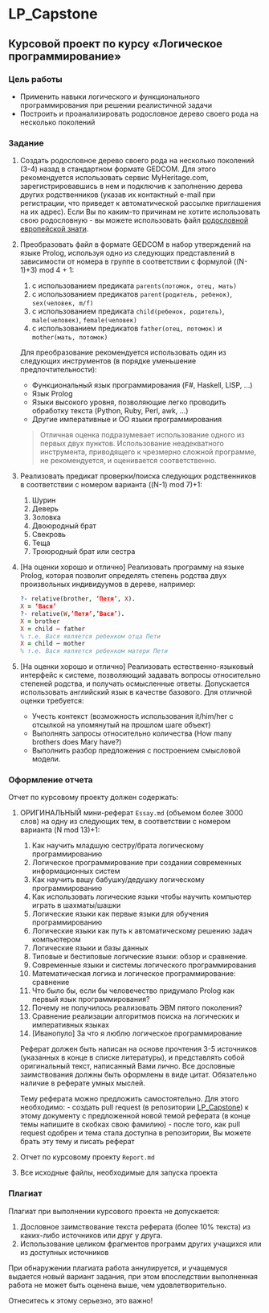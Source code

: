 # LP_Capstone

## Курсовой проект по курсу  «Логическое программирование»

### Цель работы

* Применить навыки логического и функционального программирования при решении реалистичной задачи
* Построить и проанализировать родословное дерево своего рода на несколько поколений

### Задание

 1. Создать родословное дерево своего рода на несколько поколений (3-4) назад в стандартном формате GEDCOM. Для этого рекомендуется использовать сервис MyHeritage.com, зарегистрировавшись в нем и подключив к заполнению дерева других родственников (указав их контактный e-mail при регистрации, что приведет к автоматической рассылке приглашения на их адрес). Если Вы по каким-то причинам не хотите использовать свою родословную - вы можете использовать файл [родословной европейской знати](http://www.rusgenealog.ru/gedcom/royal_gen.zip).

 2. Преобразовать файл в формате GEDCOM в набор утверждений на языке Prolog, используя одно из следующих представлений в зависимости от номера в группе в соответствии с формулой ((N-1)+3) mod 4 + 1:
    1. с использованием предиката `parents(потомок, отец, мать)`
    2. с использованием предикатов `parent(родитель, ребенок)`, `sex(человек, m/f)`
    3. с использованием предиката `child(ребенок, родитель)`, `male(человек)`, `female(человек)`
    4. с использованием предикатов `father(отец, потомок)` и `mother(мать, потомок)`

    Для преобразование рекомендуется использовать один из следующих инструментов (в порядке уменьшение предпочтительности):
      * Функциональный язык программирования (F#, Haskell, LISP, …)
      * Язык Prolog
      * Языки высокого уровня, позволяющие легко проводить обработку текста (Python, Ruby, Perl, awk, …)
      * Другие императивные и ОО языки программирования

    > Отличная оценка подразумевает использование одного из первых двух пунктов. Использование неадекватного инструмента, приводящего к чрезмерно сложной программе, не рекомендуется, и оценивается соответственно.

 3. Реализовать предикат проверки/поиска следующих родственников в соответствии с номером варианта ((N-1) mod 7)+1:
     1. Шурин
     2. Деверь
     3. Золовка
     4. Двоюродный брат
     5. Свекровь
     6. Теща
     7. Троюродный брат или сестра
 4. [На оценки хорошо и отлично] Реализовать программу на языке Prolog, которая позволит определять степень родства двух произвольных индивидуумов в дереве, например:

    ```prolog
    ?- relative(brother, ‘Петя’, X).
    X = ‘Вася’
    ?- relative(W,’Петя’,’Вася’).
    X = brother
    X = child – father
    % т.е. Вася является ребенком отца Пети
    X = child – mother
    % т.е. Вася является ребенком матери Пети
    ```

 5. [На оценки хорошо и отлично] Реализовать естественно-языковый интерфейс к системе, позволяющий задавать вопросы относительно степеней родства, и получать осмысленные ответы. Допускается использовать английский язык в качестве базового.  Для отличной оценки требуется:
    * Учесть контекст (возможность использования it/him/her с отсылкой на упомянутый на прошлом шаге объект)
    * Выполнять запросы относительно количества (How many brothers does Mary have?)
    * Выполнить разбор предложения с построением смысловой модели.

### Оформление отчета

Отчет по курсовому проекту должен содержать:

  1. ОРИГИНАЛЬНЫЙ мини-реферат `Essay.md` (объемом более 3000 слов) на одну из следующих тем, в соответствии с номером варианта (N mod 13)+1:
      1. Как научить младшую сестру/брата логическому программированию
      2. Логическое программирование при создании современных информационных систем
      3. Как научить вашу бабушку/дедушку логическому программированию
      4. Как использовать логические языки чтобы научить компьютер играть в шахматы/шашки
      5. Логические языки как первые языки для обучения программированию
      6. Логические языки как путь к автоматическому решению задач компьютером
      7. Логические языки и базы данных
      8. Типовые и бестиповые логические языки: обзор и сравнение.
      9. Современные языки и системы логического программирования
      10. Математическая логика и логическое программирование: сравнение
      11. Что было бы, если бы человечество придумало Prolog как первый язык программирования?
      12. Почему не получилось реализовать ЭВМ пятого поколения?
      13. Сравнение реализации алгоритмов поиска на логических и императивных языках
      14. [Иванопуло] За что я люблю логическое программирование

      Реферат должен быть написан на основе прочтения 3-5 источников (указанных в конце в списке литературы), и представлять собой оригинальный текст, написанный Вами лично. Все дословные заимствования должны быть оформлены в виде цитат. Обязательно наличие в реферате умных мыслей.

      Тему реферата можно предложить самостоятельно. Для этого необходимо:
          - создать pull request (в репозитории [LP_Capstone](http://github.com/mailabs-education-lp/LP_Capstone)) к этому документу с предложенной новой темой реферата (в конце темы напишите в скобках свою фамилию)
          - после того, как pull request одобрен и тема стала доступна в репозитории, Вы можете брать эту тему и писать реферат

  2. Отчет по курсовому проекту `Report.md`
  3. Все исходные файлы, необходимые для запуска проекта

### Плагиат

Плагиат при выполнении курсового проекта не допускается:

  1. Дословное заимствование текста реферата (более 10% текста) из каких-либо источников или друг у друга.
  2. Использование целиком фрагментов программ других учащихся или из доступных источников

При обнаружении плагиата работа аннулируется, и учащемуся выдается новый вариант задания, при этом впоследствии выполненная работа не может быть оценена выше, чем удовлетворительно.

Отнеситесь к этому серьезно, это важно!
